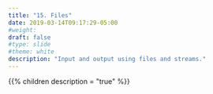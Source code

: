 ```yaml
---
title: "15. Files"
date: 2019-03-14T09:17:29-05:00
#weight: 
draft: false
#type: slide
#theme: white
description: "Input and output using files and streams."
---
```


{{% children description = "true" %}}

